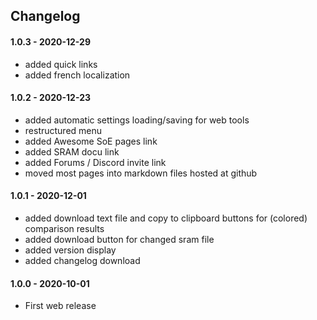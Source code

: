 ﻿## Changelog

#### 1.0.3 - 2020-12-29
* added quick links
* added french localization

#### 1.0.2 - 2020-12-23
* added automatic settings loading/saving for web tools
* restructured menu
* added Awesome SoE pages link
* added SRAM docu link
* added Forums / Discord invite link
* moved most pages into markdown files hosted at github

#### 1.0.1 - 2020-12-01 
* added download text file and copy to clipboard buttons for (colored) comparison results
* added download button for changed sram file
* added version display
* added changelog download

#### 1.0.0 - 2020-10-01 
* First web release
